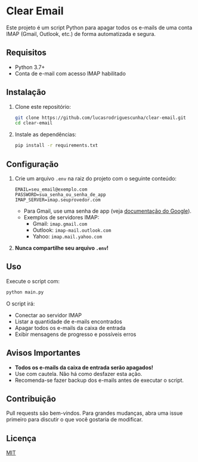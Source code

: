 # Clear Email

Este projeto é um script Python para apagar todos os e-mails de uma conta IMAP (Gmail, Outlook, etc.) de forma automatizada e segura.

## Requisitos
- Python 3.7+
- Conta de e-mail com acesso IMAP habilitado

## Instalação
1. Clone este repositório:
   ```bash
   git clone https://github.com/lucasrodriguescunha/clear-email.git
   cd clear-email
   ```
2. Instale as dependências:
   ```bash
   pip install -r requirements.txt
   ```

## Configuração
1. Crie um arquivo `.env` na raiz do projeto com o seguinte conteúdo:
   ```env
   EMAIL=seu_email@exemplo.com
   PASSWORD=sua_senha_ou_senha_de_app
   IMAP_SERVER=imap.seuprovedor.com
   ```
   - Para Gmail, use uma senha de app (veja [documentação do Google](https://support.google.com/accounts/answer/185833)).
   - Exemplos de servidores IMAP:
     - Gmail: `imap.gmail.com`
     - Outlook: `imap-mail.outlook.com`
     - Yahoo: `imap.mail.yahoo.com`

2. **Nunca compartilhe seu arquivo `.env`!**

## Uso
Execute o script com:
```bash
python main.py
```
O script irá:
- Conectar ao servidor IMAP
- Listar a quantidade de e-mails encontrados
- Apagar todos os e-mails da caixa de entrada
- Exibir mensagens de progresso e possíveis erros

## Avisos Importantes
- **Todos os e-mails da caixa de entrada serão apagados!**
- Use com cautela. Não há como desfazer esta ação.
- Recomenda-se fazer backup dos e-mails antes de executar o script.

## Contribuição
Pull requests são bem-vindos. Para grandes mudanças, abra uma issue primeiro para discutir o que você gostaria de modificar.

## Licença
[MIT](LICENSE)

